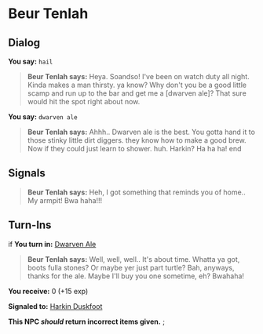 # Beur Tenlah
## Dialog

**You say:** `hail`



>**Beur Tenlah says:** Heya. Soandso!  I've been on watch duty all night.  Kinda makes a man thirsty. ya know?  Why don't you be a good little scamp and run up to the bar and get me a [dwarven ale]?  That sure would hit the spot right about now.

**You say:** `dwarven ale`



>**Beur Tenlah says:** Ahhh..  Dwarven ale is the best.  You gotta hand it to those stinky little dirt diggers. they know how to make a good brew.  Now if they could just learn to shower. huh. Harkin? Ha ha ha!
end

## Signals



>**Beur Tenlah says:** Heh, I got something that reminds you of home.. My armpit! Bwa haha!!!
## Turn-Ins




if **You turn in:** [Dwarven Ale](/item/13036)


>**Beur Tenlah says:** Well, well, well.. It's about time. Whatta ya got, boots fulla stones? Or maybe yer just part turtle? Bah, anyways, thanks for the ale. Maybe I'll buy you one sometime, eh? Bwahaha!


 **You receive:** 0 (+15 exp)


**Signaled to:**  [Harkin Duskfoot](/npc/10107)

**This NPC *should* return incorrect items given.**
;
